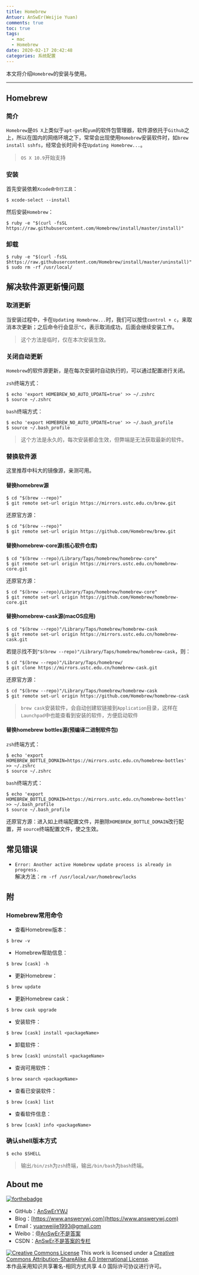 ```yaml
---
title: Homebrew
Antuor: AnSwEr(Weijie Yuan)
comments: true
toc: true
tags:
  - mac
  - Homebrew
date: 2020-02-17 20:42:48
categories: 系统配置
---
```


本文将介绍`Homebrew`的安装与使用。

----------
<!--more-->

## Homebrew
### 简介
`Homebrew`是`OS X`上类似于`apt-get`和`yum`的软件包管理器，软件源依托于`Github`之上，所以在国内的网络环境之下，常常会出现使用`Homebrew`安装软件时，如`brew install sshfs`，经常会长时间卡在`Updating Homebrew...`。
> `OS X 10.9`开始支持

### 安装
首先安装依赖`Xcode命令行工具`：
```
$ xcode-select --install
```

然后安装`Homebrew`：
```
$ ruby -e "$(curl -fsSL https://raw.githubusercontent.com/Homebrew/install/master/install)"
```

### 卸载
```
$ ruby -e "$(curl -fsSL $https://raw.githubusercontent.com/Homebrew/install/master/uninstall)"
$ sudo rm -rf /usr/local/
```

## 解决软件源更新慢问题
### 取消更新
当安装过程中，卡在`Updating Homebrew...`时，我们可以按住`control + c`，来取消本次更新；之后命令行会显示`^C`，表示取消成功，后面会继续安装工作。
> 这个方法是临时，仅在本次安装生效。

### 关闭自动更新
`Homebrew`的软件源更新，是在每次安装时自动执行的，可以通过配置进行关闭。

`zsh`终端方式：
```
$ echo 'export HOMEBREW_NO_AUTO_UPDATE=true' >> ~/.zshrc
$ source ~/.zshrc
```

`bash`终端方式：
```
$ echo 'export HOMEBREW_NO_AUTO_UPDATE=true' >> ~/.bash_profile
$ source ~/.bash_profile
```
> 这个方法是永久的，每次安装都会生效，但弊端是无法获取最新的软件。

### 替换软件源
这里推荐中科大的镜像源，亲测可用。  
#### 替换homebrew源
```
$ cd "$(brew --repo)"
$ git remote set-url origin https://mirrors.ustc.edu.cn/brew.git
```

还原官方源：
```
$ cd "$(brew --repo)"
$ git remote set-url origin https://github.com/Homebrew/brew.git
```

#### 替换homebrew-core源(核心软件仓库)
```
$ cd "$(brew --repo)/Library/Taps/homebrew/homebrew-core"
$ git remote set-url origin https://mirrors.ustc.edu.cn/homebrew-core.git
```

还原官方源：
```
$ cd "$(brew --repo)/Library/Taps/homebrew/homebrew-core"
$ git remote set-url origin https://github.com/Homebrew/homebrew-core.git
```

#### 替换homebrew-cask源(macOS应用)
```
$ cd "$(brew --repo)"/Library/Taps/homebrew/homebrew-cask 
$ git remote set-url origin https://mirrors.ustc.edu.cn/homebrew-cask.git
```
若提示找不到`"$(brew --repo)"/Library/Taps/homebrew/homebrew-cask`，则：
```
$ cd "$(brew --repo)"/Library/Taps/homebrew/
$ git clone https://mirrors.ustc.edu.cn/homebrew-cask.git
```

还原官方源：
```
$ cd "$(brew --repo)"/Library/Taps/homebrew/homebrew-cask  
$ git remote set-url origin https://github.com/Homebrew/homebrew-cask
```

> `brew cask`安装软件，会自动创建软链接到`Application`目录，这样在`Launchpad`中也能查看到安装的软件，方便启动软件

#### 替换homebrew bottles源(预编译二进制软件包)
`zsh`终端方式：
```
$ echo 'export HOMEBREW_BOTTLE_DOMAIN=https://mirrors.ustc.edu.cn/homebrew-bottles' >> ~/.zshrc
$ source ~/.zshrc
```

`bash`终端方式：
```
$ echo 'export HOMEBREW_BOTTLE_DOMAIN=https://mirrors.ustc.edu.cn/homebrew-bottles' >> ~/.bash_profile
$ source ~/.bash_profile
```

还原官方源：进入如上终端配置文件，并删除`HOMEBREW_BOTTLE_DOMAIN`改行配置，并
`source`终端配置文件，使之生效。

## 常见错误
- `Error: Another active Homebrew update process is already in progress.`  
解决方法：`rm -rf /usr/local/var/homebrew/locks`

## 附
### Homebrew常用命令
- 查看Homebrew版本：
```
$ brew -v
```

- Homebrew帮助信息：
```
$ brew [cask] -h
```

- 更新Homebrew：
```
$ brew update
```

- 更新Homebrew cask：
```
$ brew cask upgrade
```

- 安装软件：
```
$ brew [cask] install <packageName>
```

- 卸载软件：
```
$ brew [cask] uninstall <packageName>
```

- 查询可用软件：
```
$ brew search <packageName>
```

- 查看已安装软件：
```
$ brew [cask] list
```

- 查看软件信息：
```
$ brew [cask] info <packageName>
```

### 确认shell版本方式
```
$ echo $SHELL
```
> 输出`/bin/zsh`为`zsh`终端，输出`/bin/bash`为`bash`终端。

## About me
[![forthebadge](http://forthebadge.com/images/badges/ages-20-30.svg)](http://forthebadge.com)
- GitHub：[AnSwErYWJ](https://github.com/AnSwErYWJ)
- Blog：[https://www.answerywj.com](https://www.answerywj.com)
- Email：[yuanweijie1993@gmail.com](https://mail.google.com)
- Weibo：[@AnSwEr不是答案](https://weibo.com/1783591593)
- CSDN：[AnSwEr不是答案的专栏](https://blog.csdn.net/u011192270)

<a rel="license" href="http://creativecommons.org/licenses/by-sa/4.0/"><img alt="Creative Commons License" style="border-width:0" src="https://i.creativecommons.org/l/by-sa/4.0/88x31.png" /></a> This work is licensed under a <a rel="license" href="http://creativecommons.org/licenses/by-sa/4.0/">Creative Commons Attribution-ShareAlike 4.0 International License</a>.  
本作品采用知识共享署名-相同方式共享 4.0 国际许可协议进行许可。